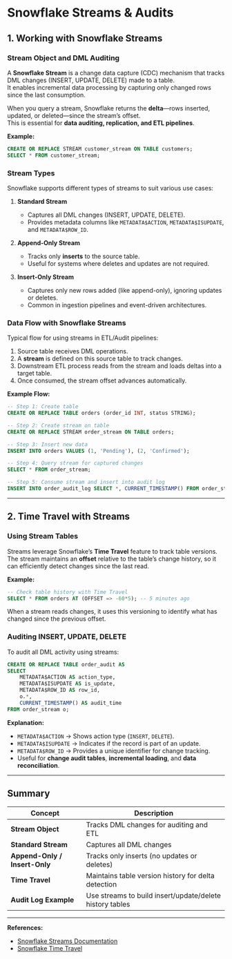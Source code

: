 # Snowflake Streams & Audits

## 1. Working with Snowflake Streams

### Stream Object and DML Auditing
A **Snowflake Stream** is a change data capture (CDC) mechanism that tracks DML changes (INSERT, UPDATE, DELETE) made to a table.  
It enables incremental data processing by capturing only changed rows since the last consumption.

When you query a stream, Snowflake returns the **delta**—rows inserted, updated, or deleted—since the stream’s offset.  
This is essential for **data auditing, replication, and ETL pipelines**.

**Example:**
```sql
CREATE OR REPLACE STREAM customer_stream ON TABLE customers;
SELECT * FROM customer_stream;
```

### Stream Types
Snowflake supports different types of streams to suit various use cases:

1. **Standard Stream**  
   - Captures all DML changes (INSERT, UPDATE, DELETE).  
   - Provides metadata columns like `METADATA$ACTION`, `METADATA$ISUPDATE`, and `METADATA$ROW_ID`.

2. **Append-Only Stream**  
   - Tracks only **inserts** to the source table.  
   - Useful for systems where deletes and updates are not required.

3. **Insert-Only Stream**  
   - Captures only new rows added (like append-only), ignoring updates or deletes.  
   - Common in ingestion pipelines and event-driven architectures.

### Data Flow with Snowflake Streams
Typical flow for using streams in ETL/Audit pipelines:

1. Source table receives DML operations.  
2. A **stream** is defined on this source table to track changes.  
3. Downstream ETL process reads from the stream and loads deltas into a target table.  
4. Once consumed, the stream offset advances automatically.

**Example Flow:**
```sql
-- Step 1: Create table
CREATE OR REPLACE TABLE orders (order_id INT, status STRING);

-- Step 2: Create stream on table
CREATE OR REPLACE STREAM order_stream ON TABLE orders;

-- Step 3: Insert new data
INSERT INTO orders VALUES (1, 'Pending'), (2, 'Confirmed');

-- Step 4: Query stream for captured changes
SELECT * FROM order_stream;

-- Step 5: Consume stream and insert into audit log
INSERT INTO order_audit_log SELECT *, CURRENT_TIMESTAMP() FROM order_stream;
```

---

## 2. Time Travel with Streams

### Using Stream Tables
Streams leverage Snowflake’s **Time Travel** feature to track table versions.  
The stream maintains an **offset** relative to the table’s change history, so it can efficiently detect changes since the last read.

**Example:**
```sql
-- Check table history with Time Travel
SELECT * FROM orders AT (OFFSET => -60*5); -- 5 minutes ago
```

When a stream reads changes, it uses this versioning to identify what has changed since the previous offset.

### Auditing INSERT, UPDATE, DELETE
To audit all DML activity using streams:

```sql
CREATE OR REPLACE TABLE order_audit AS
SELECT 
    METADATA$ACTION AS action_type,
    METADATA$ISUPDATE AS is_update,
    METADATA$ROW_ID AS row_id,
    o.*,
    CURRENT_TIMESTAMP() AS audit_time
FROM order_stream o;
```

**Explanation:**
- `METADATA$ACTION` → Shows action type (`INSERT`, `DELETE`).  
- `METADATA$ISUPDATE` → Indicates if the record is part of an update.  
- `METADATA$ROW_ID` → Provides a unique identifier for change tracking.  
- Useful for **change audit tables**, **incremental loading**, and **data reconciliation**.

---

## Summary

| Concept | Description |
|----------|--------------|
| **Stream Object** | Tracks DML changes for auditing and ETL |
| **Standard Stream** | Captures all DML changes |
| **Append-Only / Insert-Only** | Tracks only inserts (no updates or deletes) |
| **Time Travel** | Maintains table version history for delta detection |
| **Audit Log Example** | Use streams to build insert/update/delete history tables |

---

**References:**
- [Snowflake Streams Documentation](https://docs.snowflake.com/en/user-guide/streams)
- [Snowflake Time Travel](https://docs.snowflake.com/en/user-guide/data-time-travel)
